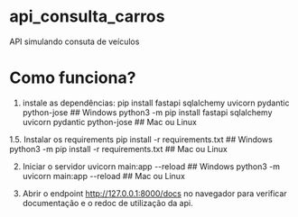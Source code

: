 # api_consulta_carros
API simulando consuta de veículos

# Como funciona?

1. instale as dependências: 
   pip install fastapi sqlalchemy uvicorn pydantic python-jose ## Windows
   python3 -m pip install fastapi sqlalchemy uvicorn pydantic python-jose ## Mac ou Linux 

1.5. Instalar os requirements 
   pip install -r requirements.txt ## Windows
   python3 -m pip install -r requirements.txt ## Mac ou Linux

2. Iniciar o servidor 
   uvicorn main:app --reload ## Windows
   python3 -m uvicorn main:app --reload ## Mac ou Linux

3. Abrir o endpoint http://127.0.0.1:8000/docs no navegador para verificar documentação e o redoc de utilização da api.


  
